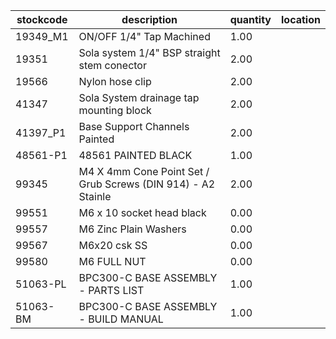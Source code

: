 |stockcode|description|quantity|location|
|---------|-----------|--------|--------|
|19349_M1|ON/OFF 1/4" Tap Machined|1.00||
|19351|Sola system 1/4" BSP straight stem conector|2.00||
|19566|Nylon hose clip|2.00||
|41347|Sola System drainage tap mounting block|2.00||
|41397_P1|Base Support Channels Painted|2.00||
|48561-P1|48561 PAINTED BLACK|1.00||
|99345|M4 X 4mm Cone Point Set / Grub Screws (DIN 914) - A2 Stainle|2.00||
|99551|M6 x 10 socket head black|0.00||
|99557|M6 Zinc Plain Washers|0.00||
|99567|M6x20 csk SS|0.00||
|99580|M6 FULL NUT|0.00||
|51063-PL|BPC300-C BASE ASSEMBLY - PARTS LIST|1.00||
|51063-BM|BPC300-C BASE ASSEMBLY - BUILD MANUAL|1.00||
